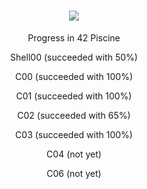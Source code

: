 <h1 align="center">
    <img src="https://readme-typing-svg.herokuapp.com/?font=Righteous&size=35&center=true&vCenter=true&width=500&height=70&duration=4000&lines=My+codam+progress!+👋;+I'm+Neo!;" />
</h1>




<div align="center">
 
Progress in 42 Piscine

Shell00 (succeeded with 50%)

C00 (succeeded with 100%)

C01 (succeeded with 100%)

C02 (succeeded with 65%)

C03 (succeeded with 100%)

C04 (not yet)

C06 (not yet)

 </div>
